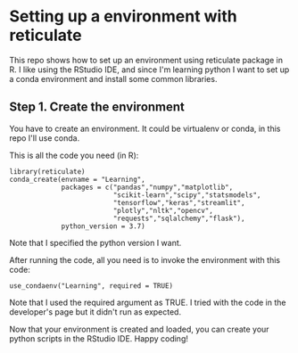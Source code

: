 # Setting up a environment with reticulate

This repo shows how to set up an environment using reticulate package in R. I like using the RStudio IDE, and since I'm learning python I want to set up a conda environment and install some common libraries.

## Step 1. Create the environment

You have to create an environment. It could be virtualenv or conda, in this repo I'll use conda.

This is all the code you need (in R):
```
library(reticulate)
conda_create(envname = "Learning", 
             packages = c("pandas","numpy","matplotlib",
                          "scikit-learn","scipy","statsmodels",
                          "tensorflow","keras","streamlit",
                          "plotly","nltk","opencv",
                          "requests","sqlalchemy","flask"),
             python_version = 3.7)
```
Note that I specified the python version I want. 

After running the code, all you need is to invoke the environment with 
this code:
```
use_condaenv("Learning", required = TRUE)
```
Note that I used the required argument as TRUE. I tried with the code in 
the developer's page but it didn't run as expected.

Now that your environment is created and loaded, you can create your 
python scripts in the RStudio IDE. Happy coding!
